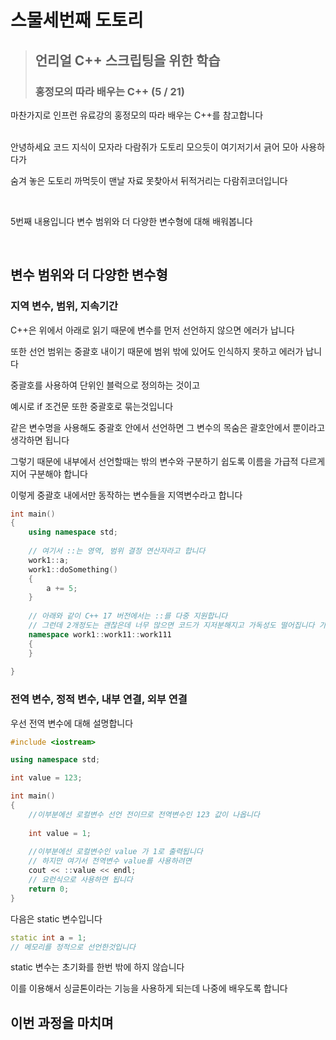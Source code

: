 <!-- Heading -->
#  스물세번째 도토리

<!-- Quote -->
> ## 언리얼 C++ 스크립팅을 위한 학습
>
> ### 홍정모의 따라 배우는 C++ (5 / 21)

마찬가지로 인프런 유료강의 홍정모의 따라 배우는 C++를 참고합니다

<br>
안녕하세요 코드 지식이 모자라 다람쥐가 도토리 모으듯이 여기저기서 긁어 모아 사용하다가

숨겨 놓은 도토리 까먹듯이 맨날 자료 못찾아서 뒤적거리는 다람쥐코더입니다

<br>

5번째 내용입니다 변수 범위와 더 다양한 변수형에 대해 배워봅니다

<br>

## 변수 범위와 더 다양한 변수형

### 지역 변수, 범위, 지속기간

C++은 위에서 아래로 읽기 때문에 변수를 먼저 선언하지 않으면 에러가 납니다

또한 선언 범위는 중괄호 내이기 때문에 범위 밖에 있어도 인식하지 못하고 에러가 납니다

중괄호를 사용하여 단위인 블럭으로 정의하는 것이고

예시로 if 조건문 또한 중괄호로 묶는것입니다

같은 변수명을 사용해도 중괄호 안에서 선언하면 그 변수의 목숨은 괄호안에서 뿐이라고 생각하면 됩니다

그렇기 때문에 내부에서 선언할때는 밖의 변수와 구분하기 쉽도록 이름을 가급적 다르게 지어 구분해야 합니다

이렇게 중괄호 내에서만 동작하는 변수들을 지역변수라고 합니다

```c++
int main()
{
    using namespace std;
    
    // 여기서 ::는 영역, 범위 결정 연산자라고 합니다
    work1::a;
    work1::doSomething()
    {
        a += 5;
    }
    
    // 아래와 같이 C++ 17 버전에서는 ::를 다중 지원합니다
    // 그런데 2개정도는 괜찮은데 너무 많으면 코드가 지저분해지고 가독성도 떨어집니다 가급적 적게 사용합시다
    namespace work1::work11::work111
    {
    }
    
}
```
### 전역 변수, 정적 변수, 내부 연결, 외부 연결

우선 전역 변수에 대해 설명합니다
```C++
#include <iostream>

using namespace std;

int value = 123;

int main()
{
    //이부분에선 로컬변수 선언 전이므로 전역변수인 123 값이 나옵니다 
    
    int value = 1;
    
    //이부분에선 로컬변수인 value 가 1로 출력됩니다
    // 하지만 여기서 전역변수 value를 사용하려면
    cout << ::value << endl;
    // 요런식으로 사용하면 됩니다
    return 0;
}
```
다음은 static 변수입니다
```c++
static int a = 1;
// 메모리를 정적으로 선언한것입니다
```
static 변수는 초기화를 한번 밖에 하지 않습니다

이를 이용해서 싱글톤이라는 기능을 사용하게 되는데 나중에 배우도록 합니다

## 이번 과정을 마치며



